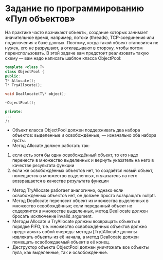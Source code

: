 # Задание по программированию «Пул объектов»

На практике часто возникают объекты, создание которых занимает значительное время, например, потоки (threads), TCP-соединения или подключения к базе данных. Поэтому, когда такой объект становится не нужен, его не разрушают, а откладывают в сторону, чтобы потом переиспользовать. В этой задаче вам предстоит реализовать такую схему — вам надо написать шаблон класса ObjectPool:

```C++
template <class T>
class ObjectPool {
public:
T* Allocate();
T* TryAllocate();

void Deallocate(T\* object);

~ObjectPool();

private:
...
};
```

* Объект класса ObjectPool должен поддерживать два набора объектов: выделенные и освобождённые, — изначально оба набора пусты.
* Метод Allocate должен работать так:

1. если есть хотя бы один освобождённый объект, то его надо перенести в множество выделенных и вернуть указатель на него в качестве результата функции
2. если же освобождённых объектов нет, то создаётся новый объект, помещается в множество выделенных, и указатель на него возвращается в качестве результата функции

* Метод TryAllocate работает аналогично, однако если освобождённых объектов нет, он должен просто возвращать nullptr.
* Метод Deallocate переносит объект из множества выделенных в множество освобождённых; если переданный объект не содержится в множестве выделенных, метод Deallocate должен бросать исключение invalid_argument.
* Методы Allocate и TryAllocate должны возвращать объекты в порядке FIFO, т.е. множество освобождённых объектов должно представлять собой очередь: методы [Try]Allocate должны извлекать объекты из её начала, а метод Deallocate должен помещать освобождаемый объект в её конец.
* Деструктор объекта ObjectPool должен уничтожать все объекты пула, как выделенные, так и освобождённые.
